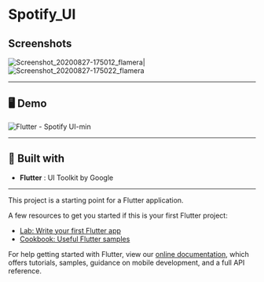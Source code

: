 # Spotify_UI

## Screenshots

![Screenshot_20200827-175012_flamera](https://user-images.githubusercontent.com/32923529/91442339-53ac7580-e88f-11ea-957f-8d6462f3dbb0.png)|![Screenshot_20200827-175022_flamera](https://user-images.githubusercontent.com/32923529/91442353-5a3aed00-e88f-11ea-9941-63aa4762b978.png)

---

## 🖥️ Demo

![Flutter - Spotify UI-min](https://user-images.githubusercontent.com/32923529/91444390-4d6bc880-e892-11ea-8ebd-b0f7ffcae325.gif)

---

## 🧰 Built with

- **Flutter** : UI Toolkit by Google

---


This project is a starting point for a Flutter application.

A few resources to get you started if this is your first Flutter project:

- [Lab: Write your first Flutter app](https://flutter.dev/docs/get-started/codelab)
- [Cookbook: Useful Flutter samples](https://flutter.dev/docs/cookbook)

For help getting started with Flutter, view our
[online documentation](https://flutter.dev/docs), which offers tutorials,
samples, guidance on mobile development, and a full API reference.
